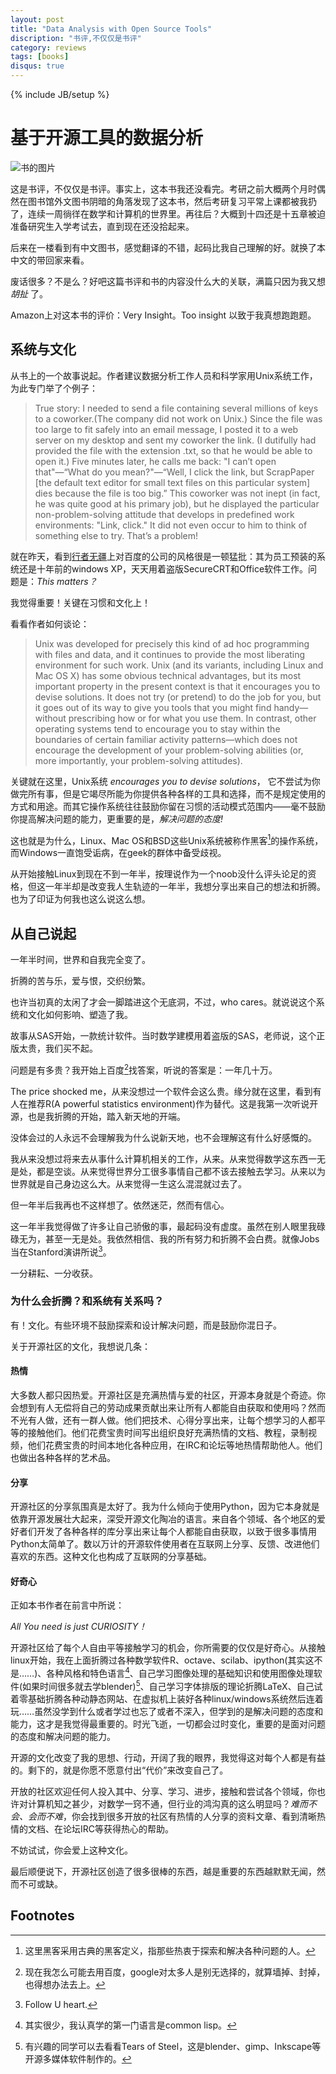 ```yaml
---
layout: post
title: "Data Analysis with Open Source Tools"
discription: "书评,不仅仅是书评"
category: reviews
tags: [books]
disqus: true
---
```

{% include JB/setup %}

# 基于开源工具的数据分析

![书的图片]()

这是书评，不仅仅是书评。事实上，这本书我还没看完。考研之前大概两个月时偶然在图书馆外文图书阴暗的角落发现了这本书，然后考研复习平常上课都被我扔了，连续一周徜徉在数学和计算机的世界里。再往后？大概到十四还是十五章被迫准备研究生入学考试去，直到现在还没拾起来。

后来在一楼看到有中文图书，感觉翻译的不错，起码比我自己理解的好。就换了本中文的带回家来看。

废话很多？不是么？好吧这篇书评和书的内容没什么大的关联，满篇只因为我又想 _胡扯_ 了。

Amazon上对这本书的评价：Very Insight。Too insight 以致于我真想跑跑题。

## 系统与文化

从书上的一个故事说起。作者建议数据分析工作人员和科学家用Unix系统工作，为此专门举了个例子：

> True story: I needed to send a file containing several millions of keys to a coworker.(The company did not work on Unix.) Since the file was too large to fit safely into an email message, I posted it to a web server on my desktop and sent my coworker the link. (I dutifully had provided the file with the extension .txt, so that he would be able to open it.) Five minutes later, he calls me back: "I can’t open that"—“What do you mean?"—“Well, I click the link, but ScrapPaper [the default text editor for small text files on this particular system] dies because the file is too big.” This coworker was not inept (in fact, he was quite good at his primary job), but he displayed the particular  non-problem-solving attitude that develops in predefined work environments: "Link, click." It did not even occur to him to think of something else to try. That’s a problem!

就在昨天，看到[行者无疆](http://cnlox.is-programmer.com/posts/37276.html)上对百度的公司的风格很是一顿猛批：其为员工预装的系统还是十年前的windows XP，天天用着盗版SecureCRT和Office软件工作。问题是：*This matters？*

我觉得重要！关键在习惯和文化上！

看看作者如何谈论：

> Unix was developed for precisely this kind of ad hoc programming with files
> and data, and it continues to provide the most liberating environment for such work.
> Unix (and its variants, including Linux and Mac OS X) has some obvious technical
> advantages, but its most important property in the present context is that it encourages
> you to devise solutions. It does not try (or pretend) to do the job for you, but it goes out of
> its way to give you tools that you might find handy—without prescribing how or for
> what you use them. In contrast, other operating systems tend to encourage you to stay
> within the boundaries of certain familiar activity patterns—which does not encourage
> the development of your problem-solving abilities (or, more importantly, your
> problem-solving attitudes).

关键就在这里，Unix系统 *encourages you to devise solutions*， 它不尝试为你做完所有事，但是它竭尽所能为你提供各种各样的工具和选择，而不是规定使用的方式和用途。而其它操作系统往往鼓励你留在习惯的活动模式范围内——毫不鼓励你提高解决问题的能力，更重要的是，*解决问题的态度!*

这也就是为什么，Linux、Mac OS和BSD这些Unix系统被称作黑客[^1]的操作系统，而Windows一直饱受诟病，在geek的群体中备受歧视。

从开始接触Linux到现在不到一年半，按理说作为一个noob没什么评头论足的资格，但这一年半却是改变我人生轨迹的一年半，我想分享出来自己的想法和折腾。也为了印证为何我也这么说这么想。

## 从自己说起

一年半时间，世界和自我完全变了。

折腾的苦与乐，爱与恨，交织纷繁。

也许当初真的太闲了才会一脚踏进这个无底洞，不过，who cares。就说说这个系统和文化如何影响、塑造了我。

故事从SAS开始，一款统计软件。当时数学建模用着盗版的SAS，老师说，这个正版太贵，我们买不起。

问题是有多贵？我开始上百度[^2]找答案，听说的答案是：一年几十万。

The price shocked me，从来没想过一个软件会这么贵。缘分就在这里，看到有人在推荐R(A powerful statistics environment)作为替代。这是我第一次听说开源，也是我折腾的开始，踏入新天地的开端。

没体会过的人永远不会理解我为什么说新天地，也不会理解这有什么好感慨的。

我从来没想过将来去从事什么计算机相关的工作，从来。从来觉得数学这东西一无是处，都是空谈。从来觉得世界分工很多事情自己都不该去接触去学习。从来以为世界就是自己身边这么大。从来觉得一生这么混混就过去了。

但一年半后我再也不这样想了。依然迷茫，然而有信心。

这一年半我觉得做了许多让自己骄傲的事，最起码没有虚度。虽然在别人眼里我碌碌无为，甚至一无是处。我依然相信、我的所有努力和折腾不会白费。就像Jobs当在Stanford演讲所说[^3]。

一分耕耘、一分收获。

### 为什么会折腾？和系统有关系吗？

有！文化。有些环境不鼓励探索和设计解决问题，而是鼓励你混日子。

关于开源社区的文化，我想说几条：

#### 热情

大多数人都只因热爱。开源社区是充满热情与爱的社区，开源本身就是个奇迹。你会想到有人无偿将自己的劳动成果贡献出来让所有人都能自由获取和使用吗？然而不光有人做，还有一群人做。他们把技术、心得分享出来，让每个想学习的人都平等的接触他们。他们花费宝贵时间写出组织良好充满热情的文档、教程，录制视频，他们花费宝贵的时间本地化各种应用，在IRC和论坛等地热情帮助他人。他们也做出各种各样的艺术品。

#### 分享

开源社区的分享氛围真是太好了。我为什么倾向于使用Python，因为它本身就是依靠开源发展壮大起来，深受开源文化陶冶的语言。来自各个领域、各个地区的爱好者们开发了各种各样的库分享出来让每个人都能自由获取，以致于很多事情用Python太简单了。数以万计的开源软件使用者在互联网上分享、反馈、改进他们喜欢的东西。这种文化也构成了互联网的分享基础。

#### 好奇心

正如本书作者在前言中所说：

*All You need is just CURIOSITY！* 

开源社区给了每个人自由平等接触学习的机会，你所需要的仅仅是好奇心。从接触linux开始，我在上面折腾过各种数学软件R、octave、scilab、ipython(其实这不是……)、各种风格和特色语言[^4]、自己学习图像处理的基础知识和使用图像处理软件(如果时间很多就去学blender)[^5]、自己学习字体排版的理论折腾LaTeX、自己试着零基础折腾各种动静态网站、在虚拟机上装好各种linux/windows系统然后连着玩……虽然没学到什么或者学过也忘了或者不深入，但学到的是解决问题的态度和能力，这才是我觉得最重要的。时光飞逝，一切都会过时变化，重要的是面对问题的态度和解决问题的能力。

开源的文化改变了我的思想、行动，开阔了我的眼界，我觉得这对每个人都是有益的。剩下的，就是你愿不愿意付出“代价”来改变自己了。

开放的社区欢迎任何人投入其中、分享、学习、进步，接触和尝试各个领域，你也许对计算机知之甚少，对数学一窍不通，但行业的鸿沟真的这么明显吗？*难而不会、会而不难*，你会找到很多开放的社区有热情的人分享的资料文章、看到清晰热情的文档、在论坛IRC等获得热心的帮助。

不妨试试，你会爱上这种文化。

最后顺便说下，开源社区创造了很多很棒的东西，越是重要的东西越默默无闻，然而不可或缺。

## Footnotes

[^1]:这里黑客采用古典的黑客定义，指那些热衷于探索和解决各种问题的人。
[^2]:现在我怎么可能去用百度，google对太多人是别无选择的，就算墙掉、封掉，也得想办法去上。
[^3]:Follow U heart.
[^4]:其实很少，我认真学的第一门语言是common lisp。
[^5]:有兴趣的同学可以去看看Tears of Steel，这是blender、gimp、Inkscape等开源多媒体软件制作的。
[^6]:包括各种国产浏览器什么猎豹360极速的貌似都是chromium

